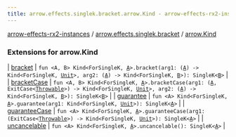 ```yaml
---
title: arrow.effects.singlek.bracket.arrow.Kind - arrow-effects-rx2-instances
---
```


[arrow-effects-rx2-instances](../../index.html) / [arrow.effects.singlek.bracket](../index.html) / [arrow.Kind](./index.html)

### Extensions for arrow.Kind

| [bracket](bracket.html) | `fun <A, B> Kind<ForSingleK, `[`A`](bracket.html#A)`>.bracket(arg1: (`[`A`](bracket.html#A)`) -> Kind<ForSingleK, `[`Unit`](https://kotlinlang.org/api/latest/jvm/stdlib/kotlin/-unit/index.html)`>, arg2: (`[`A`](bracket.html#A)`) -> Kind<ForSingleK, `[`B`](bracket.html#B)`>): SingleK<`[`B`](bracket.html#B)`>` |
| [bracketCase](bracket-case.html) | `fun <A, B> Kind<ForSingleK, `[`A`](bracket-case.html#A)`>.bracketCase(arg1: (`[`A`](bracket-case.html#A)`, ExitCase<`[`Throwable`](https://kotlinlang.org/api/latest/jvm/stdlib/kotlin/-throwable/index.html)`>) -> Kind<ForSingleK, `[`Unit`](https://kotlinlang.org/api/latest/jvm/stdlib/kotlin/-unit/index.html)`>, arg2: (`[`A`](bracket-case.html#A)`) -> Kind<ForSingleK, `[`B`](bracket-case.html#B)`>): SingleK<`[`B`](bracket-case.html#B)`>` |
| [guarantee](guarantee.html) | `fun <A> Kind<ForSingleK, `[`A`](guarantee.html#A)`>.guarantee(arg1: Kind<ForSingleK, `[`Unit`](https://kotlinlang.org/api/latest/jvm/stdlib/kotlin/-unit/index.html)`>): SingleK<`[`A`](guarantee.html#A)`>` |
| [guaranteeCase](guarantee-case.html) | `fun <A> Kind<ForSingleK, `[`A`](guarantee-case.html#A)`>.guaranteeCase(arg1: (ExitCase<`[`Throwable`](https://kotlinlang.org/api/latest/jvm/stdlib/kotlin/-throwable/index.html)`>) -> Kind<ForSingleK, `[`Unit`](https://kotlinlang.org/api/latest/jvm/stdlib/kotlin/-unit/index.html)`>): SingleK<`[`A`](guarantee-case.html#A)`>` |
| [uncancelable](uncancelable.html) | `fun <A> Kind<ForSingleK, `[`A`](uncancelable.html#A)`>.uncancelable(): SingleK<`[`A`](uncancelable.html#A)`>` |

